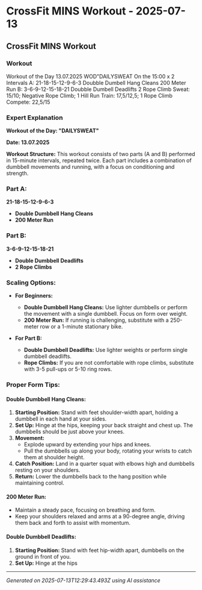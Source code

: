 # CrossFit MINS Workout - 2025-07-13

## CrossFit MINS Workout

### Workout
Workout of the Day 13.07.2025 WOD"DAILYSWEAT On the 15:00 x 2 Intervals A: 21-18-15-12-9-6-3 Doubble Dumbell Hang Cleans 200 Meter Run B: 3-6-9-12-15-18-21 Doubble Dumbell Deadlifts 2 Rope Climb Sweat: 15/10; Negative Rope Climb; 1 Hill Run Train: 17,5/12,5; 1 Rope Climb Compete: 22,5/15

### Expert Explanation
**Workout of the Day: "DAILYSWEAT"**

**Date: 13.07.2025**

**Workout Structure:**
This workout consists of two parts (A and B) performed in 15-minute intervals, repeated twice. Each part includes a combination of dumbbell movements and running, with a focus on conditioning and strength.

### Part A:
**21-18-15-12-9-6-3**
- **Double Dumbbell Hang Cleans**
- **200 Meter Run**

### Part B:
**3-6-9-12-15-18-21**
- **Double Dumbbell Deadlifts**
- **2 Rope Climbs**

### Scaling Options:
- **For Beginners:**
  - **Double Dumbbell Hang Cleans:** Use lighter dumbbells or perform the movement with a single dumbbell. Focus on form over weight.
  - **200 Meter Run:** If running is challenging, substitute with a 250-meter row or a 1-minute stationary bike.
  
- **For Part B:**
  - **Double Dumbbell Deadlifts:** Use lighter weights or perform single dumbbell deadlifts.
  - **Rope Climbs:** If you are not comfortable with rope climbs, substitute with 3-5 pull-ups or 5-10 ring rows.

### Proper Form Tips:

#### Double Dumbbell Hang Cleans:
1. **Starting Position:** Stand with feet shoulder-width apart, holding a dumbbell in each hand at your sides.
2. **Set Up:** Hinge at the hips, keeping your back straight and chest up. The dumbbells should be just above your knees.
3. **Movement:** 
   - Explode upward by extending your hips and knees.
   - Pull the dumbbells up along your body, rotating your wrists to catch them at shoulder height.
4. **Catch Position:** Land in a quarter squat with elbows high and dumbbells resting on your shoulders.
5. **Return:** Lower the dumbbells back to the hang position while maintaining control.

#### 200 Meter Run:
- Maintain a steady pace, focusing on breathing and form.
- Keep your shoulders relaxed and arms at a 90-degree angle, driving them back and forth to assist with momentum.

#### Double Dumbbell Deadlifts:
1. **Starting Position:** Stand with feet hip-width apart, dumbbells on the ground in front of you.
2. **Set Up:** Hinge at the hips

---
*Generated on 2025-07-13T12:29:43.493Z using AI assistance*
